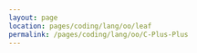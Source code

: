 ```yaml
---
layout: page
location: pages/coding/lang/oo/leaf
permalink: /pages/coding/lang/oo/C-Plus-Plus
---
```

